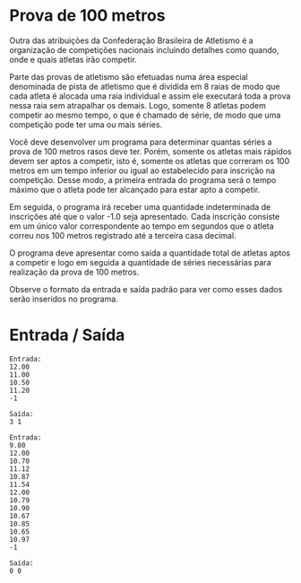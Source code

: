 # Prova de 100 metros

Outra das atribuições da Confederação Brasileira de Atletismo é a organização de competições nacionais incluindo detalhes como quando, onde e quais atletas irão competir.

Parte das provas de atletismo são efetuadas numa área especial denominada de pista de atletismo que é dividida em 8 raias de modo que cada atleta é alocada uma raia individual e assim ele executará toda a prova nessa raia sem atrapalhar os demais. Logo, somente 8 atletas podem competir ao mesmo tempo, o que é chamado de série, de modo que uma competição pode ter uma ou mais séries.

Você deve desenvolver um programa para determinar quantas séries a prova de 100 metros rasos deve ter. Porém, somente os atletas mais rápidos devem ser aptos a competir, isto é, somente os atletas que correram os 100 metros em um tempo inferior ou igual ao estabelecido para inscrição na competição. Desse modo, a primeira entrada do programa será o tempo máximo que o atleta pode ter alcançado para estar apto a competir.

Em seguida, o programa irá receber uma quantidade indeterminada de inscrições até que o valor -1.0 seja apresentado. Cada inscrição consiste em um único valor correspondente ao tempo em segundos que o atleta correu nos 100 metros registrado até a terceira casa decimal.

O programa deve apresentar como saída a quantidade total de atletas aptos a competir e logo em seguida a quantidade de séries necessárias para realização da prova de 100 metros.

Observe o formato da entrada e saída padrão para ver como esses dados serão inseridos no programa.

# Entrada / Saída

```
Entrada: 
12.00
11.00
10.50
11.20
-1

Saída:
3 1
```

```
Entrada:
9.00
12.00
10.70
11.12
10.87
11.54
12.00
10.79
10.90
10.67
10.85
10.65
10.97
-1

Saída:
0 0
```